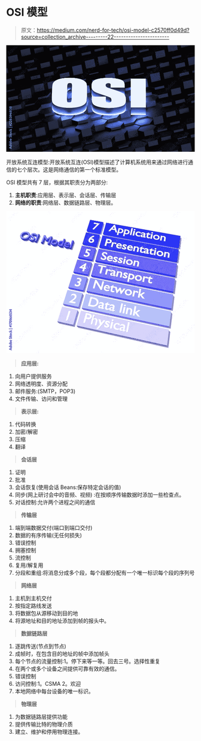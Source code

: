 # OSI 模型

> 原文：<https://medium.com/nerd-for-tech/osi-model-c2570ff0d49d?source=collection_archive---------22----------------------->

![](img/628f2721bb426c68b625864193958ca6.png)

开放系统互连模型:开放系统互连(OSI)模型描述了计算机系统用来通过网络进行通信的七个层次。这是网络通信的第一个标准模型。

OSI 模型共有 7 层，根据其职责分为两部分:

1.  **主机职责**:应用层、表示层、会话层、传输层
2.  **网络的职责**:网络层、数据链路层、物理层。

![](img/67c4f202d5c0d7e3f60c9cbe31278dab.png)

> **应用层:**

1.  向用户提供服务
2.  网络透明度、资源分配
3.  邮件服务:(SMTP，POP3)
4.  文件传输、访问和管理

> **表示层:**

1.  代码转换
2.  加密/解密
3.  压缩
4.  翻译

> **会话层**

1.  证明
2.  批准
3.  会话恢复(使用会话 Beans:保存特定会话的值)
4.  同步(网上研讨会中的音频、视频) :在按顺序传输数据时添加一些检查点。
5.  对话控制:允许两个进程之间的通信

> **传输层**

1.  端到端数据交付(端口到端口交付)
2.  数据的有序传输(无任何损失)
3.  错误控制
4.  拥塞控制
5.  流控制
6.  复用/解复用
7.  分段和重组:将消息分成多个段，每个段都分配有一个唯一标识每个段的序列号

> **网络层**

1.  主机到主机交付
2.  按指定路线发送
3.  将数据包从源移动到目的地
4.  将源地址和目的地址添加到帧的报头中。

> **数据链路层**

1.  逐跳传送(节点到节点)
2.  成帧时，在包含目的地址的帧中添加帧头
3.  每个节点的流量控制:1。停下来等一等。回去三号。选择性重复
4.  在两个或多个设备之间提供可靠有效的通信。
5.  错误控制
6.  访问控制:1。CSMA 2。欢迎
7.  本地网络中每台设备的唯一标识。

> **物理层**

1.  为数据链路层提供功能
2.  提供传输比特的物理介质
3.  建立、维护和停用物理连接。